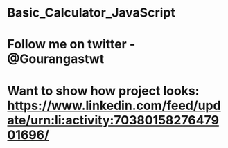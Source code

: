 # Basic_Calculator_JavaScript
# Follow me on twitter - @Gourangastwt
# Want to show how project looks: https://www.linkedin.com/feed/update/urn:li:activity:7038015827647901696/

